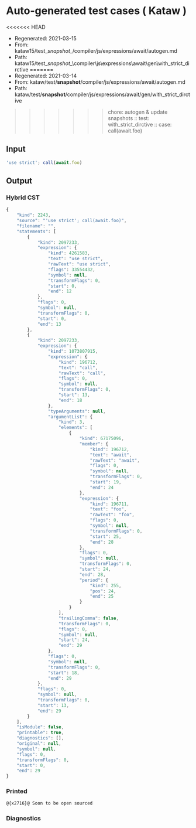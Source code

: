 # Auto-generated test cases ( Kataw )
<<<<<<< HEAD
- Regenerated: 2021-03-15
- From: kataw15/test\__snapshot__/compiler/js/expressions/await/autogen.md
- Path: kataw15/test\__snapshot__\compiler\js\expressions\await\gen\with_strict_dirctive
=======
- Regenerated: 2021-03-14
- From: kataw/test/__snapshot__/compiler/js/expressions/await/autogen.md
- Path: kataw/test/__snapshot__/compiler/js/expressions/await/gen/with_strict_dirctive
>>>>>>> chore: autogen & update snapshots
> :: test: with_strict_dirctive
> :: case: call(await.foo)
## Input

`````js
'use strict'; call(await.foo)
`````

## Output

### Hybrid CST

```javascript
{
    "kind": 2243,
    "source": "'use strict'; call(await.foo)",
    "filename": "",
    "statements": [
        {
            "kind": 2097233,
            "expression": {
                "kind": 4261583,
                "text": "use strict",
                "rawText": "use strict",
                "flags": 33554432,
                "symbol": null,
                "transformFlags": 0,
                "start": 0,
                "end": 12
            },
            "flags": 0,
            "symbol": null,
            "transformFlags": 0,
            "start": 0,
            "end": 13
        },
        {
            "kind": 2097233,
            "expression": {
                "kind": 1073807915,
                "expression": {
                    "kind": 196712,
                    "text": "call",
                    "rawText": "call",
                    "flags": 0,
                    "symbol": null,
                    "transformFlags": 0,
                    "start": 13,
                    "end": 18
                },
                "typeArguments": null,
                "argumentList": {
                    "kind": 3,
                    "elements": [
                        {
                            "kind": 67175096,
                            "member": {
                                "kind": 196712,
                                "text": "await",
                                "rawText": "await",
                                "flags": 0,
                                "symbol": null,
                                "transformFlags": 0,
                                "start": 19,
                                "end": 24
                            },
                            "expression": {
                                "kind": 196711,
                                "text": "foo",
                                "rawText": "foo",
                                "flags": 0,
                                "symbol": null,
                                "transformFlags": 0,
                                "start": 25,
                                "end": 28
                            },
                            "flags": 0,
                            "symbol": null,
                            "transformFlags": 0,
                            "start": 24,
                            "end": 28,
                            "period": {
                                "kind": 255,
                                "pos": 24,
                                "end": 25
                            }
                        }
                    ],
                    "trailingComma": false,
                    "transformFlags": 0,
                    "flags": 0,
                    "symbol": null,
                    "start": 24,
                    "end": 29
                },
                "flags": 0,
                "symbol": null,
                "transformFlags": 0,
                "start": 18,
                "end": 29
            },
            "flags": 0,
            "symbol": null,
            "transformFlags": 0,
            "start": 13,
            "end": 29
        }
    ],
    "isModule": false,
    "printable": true,
    "diagnostics": [],
    "original": null,
    "symbol": null,
    "flags": 0,
    "transformFlags": 0,
    "start": 0,
    "end": 29
}
```

### Printed

```javascript
@{x2716}@ Soon to be open sourced
```

### Diagnostics

```javascript

```

